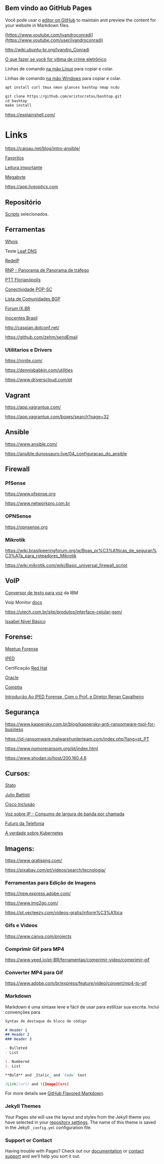 
## Bem vindo ao GitHub Pages

Você pode usar o [editor on GitHub](https://github.com/ivandroconradi/ivandroconradi.github.io/edit/master/index.md) to maintain and preview the content for your website in Markdown files.

[https://www.youtube.com/ivandroconradi](https://www.youtube.com/user/ivandroconradi)

http://wiki.ubuntu-br.org/Ivandro_Conradi


[O que fazer se você for vítima de crime eletrônico](https://github.com/ivandroconradi/ivandroconradi.github.io/blob/master/O%20que%20fazer%20se%20voce%CC%82%20for%20vi%CC%81tima%20de%20crime%20eletro%CC%82nico.pdf)


Linhas de comando [na mão Linux](https://github.com/ivandroconradi/ivandroconradi.github.io/blob/master/linhas-na-mao-linux) para copiar e colar.

Linhas de comando [na mão Windows](https://github.com/ivandroconradi/ivandroconradi.github.io/blob/master/linhas-na-mao-windows) para copiar e colar.

```markdown
apt install curl tmux nmon glances bashtop nmap ncdu
```

```markdown
git clone https://github.com/aristocratos/bashtop.git
cd bashtop
make install
```

https://explainshell.com/

# Links

https://caioau.net/blog/intro-ansible/

[Favoritos](https://github.com/ivandroconradi/ivandroconradi.github.io/blob/master/links-favoritos)

[Leitura importante](https://github.com/ivandroconradi/ivandroconradi.github.io/blob/master/links-importantes-para-leitura)

[Megabyte](https://pt.wikipedia.org/wiki/Megabyte)

https://app.liveoptics.com


## Repositório

[Scripts](https://github.com/ivandroconradi/scripts) selecionados.


## Ferramentas

[Whois](https://www.whois.com/whois/209.142.64.23)

Teste [Leaf DNS](http://leafdns.com/index.cgi?testid=6B8EF0B0)

[RedeIP](https://www.pop-sc.rnp.br/publico/monitoramento.php)

[RNP - Panorama de Panorama de tráfego](https://www.rnp.br/sistema-rnp/ferramentas/panorama-de-trafego)

[PTT Florianópolis](https://www.pch.net/ixp/details/22)

[Conectividade POP-SC](https://www.pop-sc.rnp.br/servicos/conectividade)

[Lista de Comunidades BGP](https://wiki.brasilpeeringforum.org/w/Lista_de_Communities_BGP)

[Forum IX.BR](https://regional.forum.ix.br)

[Inocentes Brasil](https://www.innocencebrasil.org)

http://caspian.dotconf.net/

https://github.com/zehm/sendEmail


### Utilitarios e Drivers

https://ninite.com/

https://dennisbabkin.com/utilities

https://www.driverscloud.com/pt


## Vagrant

https://app.vagrantup.com/

https://app.vagrantup.com/boxes/search?page=32


## Ansible

https://www.ansible.com/

https://ansible.dunossauro.live/04_configuracao_do_ansible


## Firewall

### PfSense
https://www.pfsense.org

https://www.networkpro.com.br

### OPNSense
https://opnsense.org

### Mikrotik
https://wiki.brasilpeeringforum.org/w/Boas_pr%C3%A1ticas_de_seguran%C3%A7a_para_roteadores_Mikrotik

https://wiki.mikrotik.com/wiki/Basic_universal_firewall_script

## VoIP
[Conversor de texto para voz](https://www.ibm.com/demos/live/tts-demo/self-service/home) da IBM

Voip Monitor [docs](voipmonitor.org/doc/Content)

https://utech.com.br/site/produtos/interface-celular-gsm/

[Issabel Nível Básico](https://hotmart.com/pt-br/marketplace/produtos/issabel-nivel-basico/M68924544Q)


## Forense:

[Meetup Forense](http://meetupforense.com.br)

[IPED](https://github.com/sepinf-inc/IPED/releases)

Certificação [Red Hat](https://www.redhat.com/pt-br/services/certification)

[Oracle](https://education.oracle.com/learning-explorer)

[Comptia](https://www.comptia.org/pt/certificacoes/linux)

[Introdução Ao IPED Forense, Com o Prof. e Diretor Renan Cavalheiro](https://www.youtube.com/watch?v=oTwZTZdp2TQ)


## Segurança
https://www.kaspersky.com.br/blog/kaspersky-anti-ransomware-tool-for-business

https://id-ransomware.malwarehunterteam.com/index.php?lang=pt_PT

https://www.nomoreransom.org/pt/index.html

https://www.shodan.io/host/200.160.4.6


## Cursos:

[Stato](http://www.stato.blog.br/cursos)

[Julio Battisti](https://juliobattisti.com.br/loja/default.asp?mod=4)

[Cisco Inclusão](https://www.cisco.com/c/m/pt_br/brasil-digital-e-inclusivo/cibereducacao.html)

[Voz sobre IP - Consumo de largura de banda por chamada](https://www.cisco.com/c/pt_br/support/docs/voice/voice-quality/7934-bwidth-consume.html)

[Futuro da Telefonia](https://www.youtube.com/live/tb38AiAiHXM?si=apsGJU7rDSnHWN4n)

[A verdade sobre Kubernetes](https://youtu.be/3yG7tHuuDZI?si=Es_YnnuWF4y0HUE5)

## Imagens:

https://www.gratispng.com/

https://pixabay.com/pt/videos/search/tecnologia/

### Ferramentas para Edição de Imagens

https://new.express.adobe.com/

https://www.img2go.com/

https://pt.vecteezy.com/videos-gratis/inform%C3%A1tica

### Gifs e Videos

https://www.canva.com/projects

### Comprimir Gif para MP4

https://www.veed.io/pt-BR/ferramentas/comprimir-video/comprimir-gif

### Converter MP4 para Gif

https://www.adobe.com/br/express/feature/video/convert/mp4-to-gif

### Markdown

Markdown é uma sintaxe leve e fácil de usar para estilizar sua escrita. Inclui convenções para

```markdown
Syntax de destaque de bloco de código

# Header 1
## Header 2
### Header 3

- Bulleted
- List

1. Numbered
2. List

**Bold** and _Italic_ and `Code` text

[Link](url) and ![Image](src)
```

For more details see [GitHub Flavored Markdown](https://guides.github.com/features/mastering-markdown/).

### Jekyll Themes

Your Pages site will use the layout and styles from the Jekyll theme you have selected in your [repository settings](https://github.com/ivandroconradi/ivandroconradi.github.io/settings). The name of this theme is saved in the Jekyll `_config.yml` configuration file.

### Support or Contact

Having trouble with Pages? Check out our [documentation](https://help.github.com/categories/github-pages-basics/) or [contact support](https://github.com/contact) and we’ll help you sort it out.

